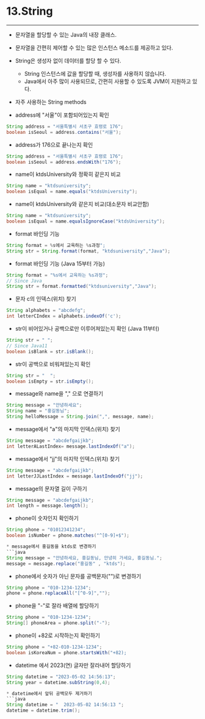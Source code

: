 # 13.String
---
* 문자열을 할당할 수 있는 Java의 내장 클래스.
* 문자열을 간편히 제어할 수 있는 많은 인스턴스 메소드를 제공하고 있다.
* String은 생성자 없이 데이터를 할당 할 수 있다.
    * String  인스턴스에 값을 할당할 때, 생성자를 사용하지 않습니다.
    * Java에서 아주 많이 사용되므로, 간편히 사용할 수 있도록 JVM이 지원하고 있다.

* 자주 사용하는 String methods
  
* address에 "서울"이 포함되어있는지 확인
```java
String address = "서울특별시 서초구 효령로 176";
boolean isSeoul = address.contains("서울");
```

* address가 176으로 끝나는지 확인
```java
String address = "서울특별시 서초구 효령로 176";
boolean isSeoul = address.endsWith("176");
```

* name이 ktdsUniversity와 정확히 같은지 비교
```java
String name = "ktdsuniversity";
boolean isEqual = name.equals("ktdsUniversity");
```

* name이 ktdsUniversity와 같은지 비교(대소문자 비교안함)
```java
String name = "ktdsuniversity";
boolean isEqual = name.equalsIgnoreCase("ktdsUniversity");
```

* format 바인딩 기능
```java
String format = %s에서 교육하는 %s과정";
String str = String.format(format, "ktdsuniversity","Java");
```

* format 바인딩 기능 (Java 15부터 가능)
```java
String format = "%s에서 교육하는 %s과정";
// Since Java
String str = format.formatted("ktdsuniversity","Java");
```

* 문자 c의 인덱스(위치) 찾기
```java
String alphabets = "abcdefg";
int letterCIndex = alphabets.indexOf('c');
```

* str이 비어있거나 공백으로만 이루어져있는지 확인 (Java 11부터)
```java
String str = " ";
// Since Java11
boolean isBlank = str.isBlank();
```

* str이 공백으로 비워져있는지 확인
```java
String str = "  ";
boolean isEmpty = str.isEmpty();
```

* message와 name을 "," 으로 연결하기
```java
String message = "안녕하세요";
String name = "홍길동님";
String helloMessage = String.join(",", message, name);
```

* message에서 "a"의 마지막 인덱스(위치) 찾기
```java
String message = "abcdefgaijkb";
int letterALastIndex= message.lastIndexOf("a");
```

* message에서 "jj"의 마지막 인덱스(위치) 찾기
```java
String message = "abcdefgaijkb";
int letterJJLastIndex = message.lastIndexOf("jj");
```
* message의 문자열 길이 구하기
``` java
String message = "abcdefgaijkb";
int length = message.length();
```
* phone이 숫자인지 확인하기
``` java
String phone = "01012341234";
boolean isNumber = phone.matches("^[0-9]+$");

* message에서 홍길동을 ktds로 변경하기
```java
String message = "안녕하세요, 홍길동님, 안녕히 가세요, 홍길동님.";
message = message.replace("홍길동" , "ktds");
```
* phone에서 숫자가 아닌 문자를 공백문자("")로 변경하기
```java
String phone = "010-1234-1234";
phone = phone.replaceAll("[^0-9]","");
```
* phone을 "-"로 잘라 배열에 할당하기
```java
String phone = "010-1234-1234";
String[] phoneArea = phone.split("-");
```
* phone이 +82로 시작하는지 확인하기
```java
String phone = "+82-010-1234-1234";
boolean isKoreaNum = phone.startsWith("+82);
```
* datetime 에서 2023(연) 글자만 잘라내어 할당하기
```java
String datetime = "2023-05-02 14:56:13";
String year = datetime.subString(0,4);

* datetime에서 앞뒤 공백모두 제거하기
```java
String datetime = "  2023-05-02 14:56:13 ";
datetime = datetime.trim();


